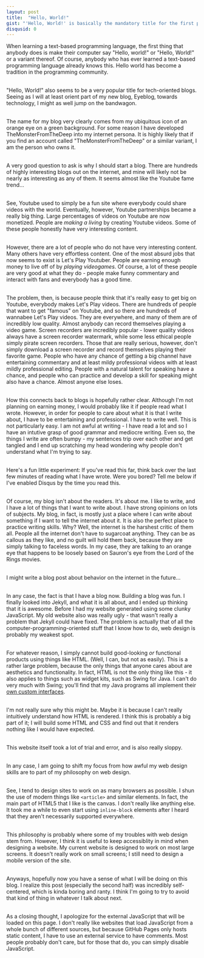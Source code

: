 ```yaml
---
layout: post
title:  "Hello, World!"
gist: "'Hello, World!' is basically the mandatory title for the first post of a tech-oriented blog. Some of my thoughts on blogging and web design."
disqusid: 0
---
```

When learning a text-based programming language, the first thing that anybody does is make their computer say "Hello, world!" or "Hello, World!" or a variant thereof. Of course, anybody who has ever learned a text-based programming language already knows this. Hello world has become a tradition in the programming community.<br /><br />

"Hello, World!" also seems to be a very popular title for tech-oriented blogs. Seeing as I will at least orient part of my new blog, Eyeblog, towards technology, I might as well jump on the bandwagon.<br /><br />

The name for my blog very clearly comes from my ubiquitous icon of an orange eye on a green background. For some reason I have developed TheMonsterFromTheDeep into my internet persona. It is highly likely that if you find an account called "TheMonsterFromTheDeep" or a similar variant, I am the person who owns it.<br /><br />

A very good question to ask is why I should start a blog. There are hundreds of highly interesting blogs out on the internet, and mine will likely not be nearly as interesting as any of them. It seems almost like the Youtube fame trend...<br /><br />

See, Youtube used to simply be a fun site where everybody could share videos with the world. Eventually, however, Youtube partnerships became a really big thing. Large percentages of videos on Youtube are now monetized. People are *making a living* by creating Youtube videos. Some of these people honestly have very interesting content.<br /><br />

However, there are a lot of people who do not have very interesting content. Many others have very effortless content. One of the most absurd jobs that now seems to exist is Let's Play Youtuber. People are earning enough money to live off of by *playing videogames*. Of course, a lot of these people are very good at what they do - people make funny commentary and interact with fans and everybody has a good time.<br /><br />

The problem, then, is because people think that it's really easy to get big on Youtube, everybody makes Let's Play videos. There are hundreds of people that want to get "famous" on Youtube, and so there are hundreds of wannabee Let's Play videos. They are everywhere, and many of them are of incredibly low quality. Almost anybody can record themselves playing a video game. Screen recorders are incredibly popular - lower quality videos always have a screen recorder watermark, while some less ethical people simply pirate screen recorders. Those that are really serious, however, don't simply download a screen recorder and record themselves playing their favorite game. People who have any chance of getting a big channel have entertaining commentary and at least mildy professional videos with at least mildly professional editing. People with a natural talent for speaking have a chance, and people who can practice and develop a skill for speaking might also have a chance. Almost anyone else loses.<br /><br />

How this connects back to blogs is hopefully rather clear. Although I'm not planning on earning money, I would probably like it if people read what I wrote. However, in order for people to care about what it is that I write about, I have to be entertaining and professional. I have to write well. This is not particularly easy. I am not awful at writing - I have read a lot and so I have an intutive grasp of good grammar and mediocre writing. Even so, the things I write are often bumpy - my sentences trip over each other and get tangled and I end up scratching my head wondering why people don't understand what I'm trying to say.<br /><br />

Here's a fun little experiment: If you've read this far, think back over the last few minutes of reading what I have wrote. Were you bored? Tell me below if I've enabled Disqus by the time you read this.<br /><br />

Of course, my blog isn't about the readers. It's about me. I like to write, and I have a lot of things that I want to write about. I have strong opinions on lots of subjects. My blog, in fact, is mostly just a place where I can write about something if I want to tell the internet about it. It is also the perfect place to practice writing skills. Why? Well, the internet is the harshest critic of them all. People all the internet don't have to sugarcoat anything. They can be as callous as they like, and no guilt will hold them back, because they are simply talking to faceless words. In my case, they are talking to an orange eye that happens to be loosely based on Sauron's eye from the Lord of the Rings movies.<br /><br />

I might write a blog post about behavior on the internet in the future...<br /><br />

In any case, the fact is that I have a blog now. Building a blog was fun. I finally looked into Jekyll, and what it is all about, and I ended up thinking that it is awesome. Before I had my website generated using some clunky JavaScript. My old website also was really ugly - that wasn't really a problem that Jekyll could have fixed. The problem is actually that of all the computer-programming-oriented stuff that I know how to do, web design is probably my weakest spot.<br /><br />

For whatever reason, I simply cannot build good-looking *or* functional products using things like HTML. (Well, I can, but not as easily). This is a rather large problem, because the only things that anyone cares about are aesthetics and functionality. In fact, HTML is not the only thing like this - it also applies to things such as widget kits, such as Swing for Java. I can't do very much with Swing; you'll find that my Java programs all implement their [own custom interfaces](https://github.com/TheMonsterFromTheDeep/vague).<br /><br />

I'm not really sure why this might be. Maybe it is because I can't really intuitively understand how HTML is rendered. I think this is probably a big part of it; I will build some HTML and CSS and find out that it renders nothing like I would have expected.<br /><br />

This website itself took a lot of trial and error, and is also really sloppy.<br /><br />

In any case, I am going to shift my focus from how awful my web design skills are to part of my philosophy on web design.<br /><br />

See, I tend to design sites to work on as many browsers as possible. I shun the use of modern things like `<article>` and similar elements. In fact, the main part of HTML5 that I like is the canvas. I don't really like anything else. It took me a while to even start using `inline-block` elements after I heard that they aren't necessarily supported everywhere.<br /><br />

This philosophy is probably where some of my troubles with web design stem from. However, I think it is useful to keep accessiblity in mind when designing a website. My current website is designed to work on most large screens. It doesn't really work on small screens; I still need to design a mobile version of the site.<br /><br />

Anyways, hopefully now you have a sense of what I will be doing on this blog. I realize this post (especially the second half) was incredibly self-centered, which is kinda boring and ranty. I think I'm going to try to avoid that kind of thing in whatever I talk about next.<br /><br />

As a closing thought, I apologize for the external JavaScript that will be loaded on this page. I don't really like websites that load JavaScript from a whole bunch of different sources, but because GitHub Pages only hosts static content, I have to use an external service to have comments. Most people probably don't care, but for those that do, you can simply disable JavaScript.
